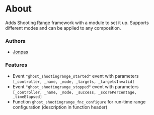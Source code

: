 # About

Adds Shooting Range framework with a module to set it up. Supports different modes and can be applied to any composition.

### Authors

- [Jonpas](http://github.com/jonpas)

### Features

- Event `"ghost_shootingrange_started"` event with parameters `[_controller, _name, _mode, _targets, _targetsInvalid]`
- Event `"ghost_shootingrange_stopped"` event with parameters `[_controller, _name, _mode, _success, _scorePercentage, _timeElapsed]`
- Function `ghost_shootingrange_fnc_configure` for run-time range configuration (description in function header)
